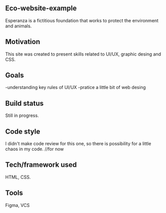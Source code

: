 ## Eco-website-example
Esperanza is a fictitious foundation that works to protect the environment and animals.

## Motivation

This site was created to present skills related to UI/UX, graphic desing and CSS.

## Goals

-understanding key rules of UI/UX
-pratice a little bit of web desing

## Build status
Still in progress.

## Code style
I didn't make code review for this one, so there is possibility for a little chaos in my code. //for now

## Tech/framework used
HTML, CSS.

## Tools
Figma, VCS
